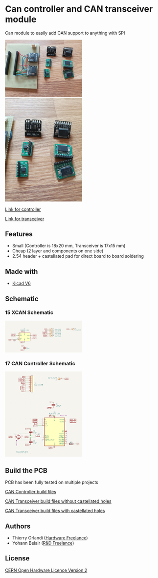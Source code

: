 # Can controller and CAN transceiver module

Can module to easily add CAN support to anything with SPI

<img src="media/4627469259549797607.jpg" width="50%" height="50%">

<img src="media/9173235623378035028.jpg" width="50%" height="50%">

[Link for controller](https://github.com/Thierry-oshw/17_CAN_Controller)

[Link for transceiver](https://github.com/Thierry-oshw/15_XCAN)

## Features
- Small (Controller is 18x20 mm, Transceiver is 17x15 mm)
- Cheap (2 layer and components on one side)
- 2.54 header + castellated pad for direct board to board soldering

## Made with

- [Kicad V6](https://www.kicad.org/)

## Schematic

### 15 XCAN Schematic

<img src="media/15_XCAN_SCH.png" width="50%" height="50%">

### 17 CAN Controller Schematic

<img src="media/17_CAN_CONTROLLER_SCH.png" width="50%" height="50%">

## Build the PCB

PCB has been fully tested on multiple projects

[CAN Controller build files](https://github.com/Thierry-oshw/17_CAN_Controller/tree/main/fabrication_2023_04_23)

[CAN Transceiver build files without castellated holes](https://github.com/Thierry-oshw/15_XCAN/tree/main/fabrication_2023_04_21)

[CAN Transceiver build files with castellated holes](https://github.com/Thierry-oshw/15_XCAN/tree/main/fabrication_2023_04_21_CH)

## Authors

- Thierry Orlandi ([Hardware Freelance](https://www.linkedin.com/in/thierry-orlandi))
- Yohann Belair ([R&D Freelance](https://github.com/ciborg971))

## License
[CERN Open Hardware Licence Version 2](https://github.com/Thierry-oshw/17_CAN_Controller/blob/main/LICENSE.txt)